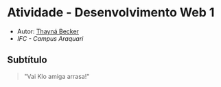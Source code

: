 # Atividade - Desenvolvimento Web 1 

- Autor: [Thayná Becker](https://github.com/thaynabecker)
- *IFC - Campus Araquari*

## Subtítulo
> "Vai Klo amiga arrasa!"